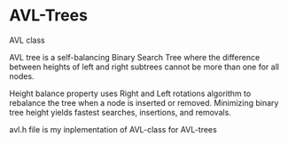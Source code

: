 # AVL-Trees
AVL class

AVL tree is a self-balancing Binary Search Tree where 
the difference between heights of left and right subtrees cannot be more than one for all nodes. 

Height balance property uses Right and Left rotations algorithm to rebalance the tree when a node is inserted or removed. 
Minimizing binary tree height yields fastest searches, insertions, and removals.

avl.h file  is my inplementation of AVL-class for AVL-trees
